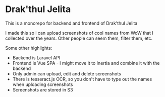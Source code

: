 # Drak'thul Jelita

This is a monorepo for backend and frontend of Drak'thul Jelita

I made this so i can upload screenshots of cool names from WoW that I collected over the years.
Other people can seem them, filter them, etc.

Some other highlights:

- Backend is Laravel API
- Frontend is Vue SPA - I might move it to Inertia and combine it with the backend
- Only admin can upload, edit and delete screenshots
- There is tesseract.js OCR, so you don't have to type out the names when uploading screenshots
- Screenshots are stored in S3
